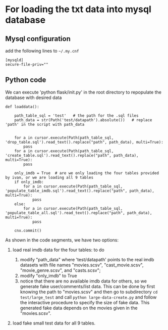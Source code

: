 # For loading the txt data into mysql database

## Mysql configuration

add the following lines to `~/.my.cnf`
```
[mysqld]
secure-file-priv=""
```

## Python code

We can execute 'python flask/init.py' in the root directory to repopulate the database with desired data

```
def loaddata():

    path_table_sql = 'test'   # the path for the .sql files
    path_data = str(Path('test/datapath').absolute())   # replace 'path' in the script with path_data

    
    for a in cursor.execute(Path(path_table_sql, 'drop_table.sql').read_text().replace("path", path_data), multi=True):
        pass
    for a in cursor.execute(Path(path_table_sql, 'create_table.sql').read_text().replace("path", path_data), multi=True):
        pass
    
    only_imdb = True  # are we only loading the four tables provided by ivan, or we are loading all 9 tables
    if only_imdb:
        for a in cursor.execute(Path(path_table_sql, 'populate_table_imdb.sql').read_text().replace("path", path_data), multi=True):
            pass
    else:
        for a in cursor.execute(Path(path_table_sql, 'populate_table_all.sql').read_text().replace("path", path_data), multi=True):
            pass
            
    cnx.commit()
```

As shown in the code segments, we have two options: 

1. load real imdb data for the four tables: to do 
	1) modify "path\_data" where 'test/datapath' points to the real imdb datasets with file names "movies.scsv", "cast\_movie.scsv", "movie\_genre.scsv", and "casts.scsv"; 
	2) modify "only_imdb" to True
	3) notice that there are no available imdb data for others, so we generate fake user/comments/list data. This can be done by first knowing the path to "movies.scsv" and then go to subdirectory `cd test/large_test` and call `python large-data-create.py` and follow the interactive procedure to specify the size of fake data. This generated fake data depends on the movies given in the "movies.scsv".



2. load fake small test data for all 9 tables.



